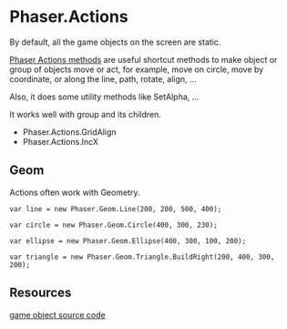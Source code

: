 # Phaser.Actions

By default, all the game objects on the screen are static.

[Phaser Actions methods](https://photonstorm.github.io/phaser3-docs/Phaser.Actions) are useful shortcut methods to make object or group of objects move or act, for example, move on circle, move by coordinate, or along the line, path, rotate, align, ...

Also, it does some utility methods like SetAlpha, ...

It works well with group and its children.

- Phaser.Actions.GridAlign
- Phaser.Actions.IncX

## Geom

Actions often work with Geometry.

`var line = new Phaser.Geom.Line(200, 200, 500, 400);`

`var circle = new Phaser.Geom.Circle(400, 300, 230);`

`var ellipse = new Phaser.Geom.Ellipse(400, 300, 100, 200);`

`var triangle = new Phaser.Geom.Triangle.BuildRight(200, 400, 300, 200);`

## Resources

[game object source code](https://github.com/photonstorm/phaser/tree/v3.17.0/src/gameobjects)
